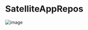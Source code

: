 # SatelliteAppRepos
![image](https://github.com/AndreiBoev/SatelliteAppRepos/assets/61060470/9204b36b-241d-44d1-a461-2bf519c6993a)

